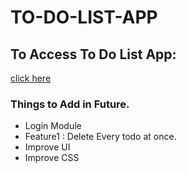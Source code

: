 # TO-DO-LIST-APP
<h2>To Access To Do List App:</h2>
<a href="https://manage-with-to-do.herokuapp.com/" target="_blank">click here</a>
<h3>Things to Add in Future.</h3>
<ul>
  <li>Login Module</li>
  <li>Feature1 : Delete Every todo at once.</li>
  <li>Improve UI</li>
  <li>Improve CSS</li>
</ul>
